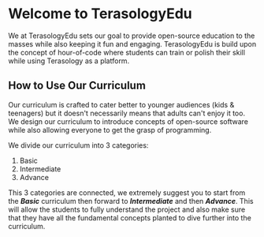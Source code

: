 # Welcome to TerasologyEdu

We at TerasologyEdu sets our goal to provide open-source education to the masses while also keeping it fun and engaging. TerasologyEdu is build upon the concept of hour-of-code where students can train or polish their skill while using Terasology as a platform.

## How to Use Our Curriculum
Our curriculum is crafted to cater better to younger audiences (kids & teenagers) but it doesn't necessarily means that adults can't enjoy it too. We design our curriculum to introduce concepts of open-source software while also allowing everyone to get the grasp of programming.

We divide our curriculum into 3 categories:
1. Basic
2. Intermediate
3. Advance

This 3 categories are connected, we extremely suggest you to start from the ***Basic*** curriculum then forward to ***Intermediate*** and then ***Advance***. This will allow the students to fully understand the project and also make sure that they have all the fundamental concepts planted to dive further into the curriculum.